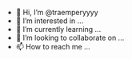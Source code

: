 - 👋 Hi, I’m @traemperyyyy
- 👀 I’m interested in ...
- 🌱 I’m currently learning ...
- 💞️ I’m looking to collaborate on ...
- 📫 How to reach me ...

<!---
traemperyyyy/traemperyyyy is a ✨ special ✨ repository because its `README.md` (this file) appears on your GitHub profile.
You can click the Preview link to take a look at your changes.
--->
